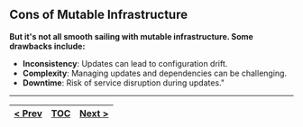 ## Cons of Mutable Infrastructure
**But it's not all smooth sailing with mutable infrastructure. Some drawbacks include:**

*   **Inconsistency**: Updates can lead to configuration drift.
*   **Complexity**: Managing updates and dependencies can be challenging.
*   **Downtime**: Risk of service disruption during updates."

---
|[< Prev](s2.md)| [TOC](README.md)  | [Next >](s4.md)|
|---------------|----------------|---------------|
<!-- pagebreak -->
